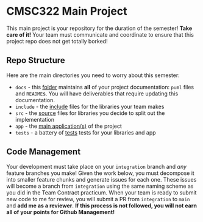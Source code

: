 # CMSC322 Main Project

This main project is your repository for the duration of the semester! **Take care of it!**
Your team must communicate and coordinate to ensure that this project repo does not get totally borked!

## Repo Structure
Here are the main directories you need to worry about this semester:
+ `docs` - this [folder](docs/README.md) maintains **all** of your project documentation: `puml` files and `README`s. You will have deliverables that require updating this documentation.
+ `include` - the [include](include/INCLUDE.md) files for the libraries your team makes
+ `src` - the [source](src/SRC.md) files for libraries you decide to split out the implementation
+ `app` - the [main application(s)](app/APP.md) of the project
+ `tests` - a battery of [tests](tests/TESTS.md) tests for your libraries and app

## Code Management

Your development must take place on your `integration` branch and *any* feature branches you make!
Given the work below, you must decompose it into smaller feature chunks and generate issues for each one. 
These issues will become a branch from `integration` using the same naming scheme as you did in the Team Contract practicum.
When your team is ready to submit new code to me for review, you will submit a PR from `integration` to `main` and **add me as a reviewer**.
**If this process is not followed, you will not earn all of your points for Github Management!**
